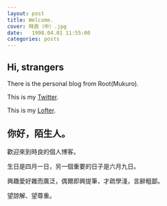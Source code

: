 ```yaml
---
layout: post
title: Welcome.
cover: 時良（中）.jpg
date:   1998.04.01 11:55:00
categories: posts
---
```


## Hi, strangers

There is the personal blog from Root(Mukuro).

This is my [Twitter](https://twitter.com).

This is my [Lofter](http://www.lofter.com/blog/mr-mukuro).

## 你好，陌生人。

歡迎來到時良的個人博客。

生日是四月一日，另一個重要的日子是六月九日。

興趣愛好雜而廣泛，偶爾即興提筆，才疏學淺，言辭粗鄙。

望諒解、望尊重。
